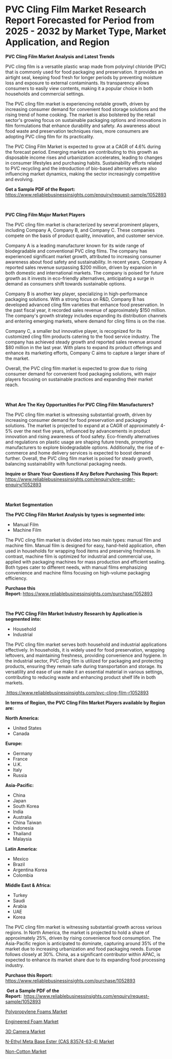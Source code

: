 <p><h1>PVC Cling Film Market Research Report Forecasted for Period from 2025 -  2032 by Market Type, Market Application, and Region</h1></p><p><strong>PVC Cling Film Market Analysis and Latest Trends</strong></p>
<p><p>PVC cling film is a versatile plastic wrap made from polyvinyl chloride (PVC) that is commonly used for food packaging and preservation. It provides an airtight seal, keeping food fresh for longer periods by preventing moisture loss and exposure to external contaminants. Its transparency allows consumers to easily view contents, making it a popular choice in both households and commercial settings.</p><p>The PVC cling film market is experiencing notable growth, driven by increasing consumer demand for convenient food storage solutions and the rising trend of home cooking. The market is also bolstered by the retail sector's growing focus on sustainable packaging options and innovations in film formulations that enhance durability and safety. As awareness about food waste and preservation techniques rises, more consumers are adopting PVC cling film for its practicality.</p><p>The PVC Cling Film Market is expected to grow at a CAGR of 4.6% during the forecast period. Emerging markets are contributing to this growth as disposable income rises and urbanization accelerates, leading to changes in consumer lifestyles and purchasing habits. Sustainability efforts related to PVC recycling and the introduction of bio-based alternatives are also influencing market dynamics, making the sector increasingly competitive and evolving.</p></p>
<p><strong>Get a Sample PDF of the Report:&nbsp;</strong> <a href="https://www.reliablebusinessinsights.com/enquiry/request-sample/1052893?utm_campaign=1837&utm_medium=2&utm_source=Github&utm_content=ia&utm_term=22032025&utm_id=pvc-cling-film">https://www.reliablebusinessinsights.com/enquiry/request-sample/1052893</a></p>
<p>&nbsp;</p>
<p><strong>PVC Cling Film Major Market Players</strong></p>
<p><p>The PVC cling film market is characterized by several prominent players, including Company A, Company B, and Company C. These companies compete on the basis of product quality, innovation, and customer service. </p><p>Company A is a leading manufacturer known for its wide range of biodegradable and conventional PVC cling films. The company has experienced significant market growth, attributed to increasing consumer awareness about food safety and sustainability. In recent years, Company A reported sales revenue surpassing $200 million, driven by expansion in both domestic and international markets. The company is poised for future growth as it invests in eco-friendly alternatives, anticipating a surge in demand as consumers shift towards sustainable options.</p><p>Company B is another key player, specializing in high-performance packaging solutions. With a strong focus on R&D, Company B has developed advanced cling film varieties that enhance food preservation. In the past fiscal year, it recorded sales revenue of approximately $150 million. The company's growth strategy includes expanding its distribution channels and entering emerging markets, where demand for cling films is on the rise. </p><p>Company C, a smaller but innovative player, is recognized for its customized cling film products catering to the food service industry. The company has achieved steady growth and reported sales revenue around $80 million in the last year. With plans to expand its product offerings and enhance its marketing efforts, Company C aims to capture a larger share of the market.</p><p>Overall, the PVC cling film market is expected to grow due to rising consumer demand for convenient food packaging solutions, with major players focusing on sustainable practices and expanding their market reach.</p></p>
<p>&nbsp;</p>
<p><strong>What Are The Key Opportunities For PVC Cling Film Manufacturers?</strong></p>
<p><p>The PVC cling film market is witnessing substantial growth, driven by increasing consumer demand for food preservation and packaging solutions. The market is projected to expand at a CAGR of approximately 4-5% over the next five years, influenced by advancements in product innovation and rising awareness of food safety. Eco-friendly alternatives and regulations on plastic usage are shaping future trends, prompting manufacturers to explore biodegradable options. Additionally, the rise of e-commerce and home delivery services is expected to boost demand further. Overall, the PVC cling film market is poised for steady growth, balancing sustainability with functional packaging needs.</p></p>
<p><strong>Inquire or Share Your Questions If Any Before Purchasing This Report:</strong> <a href="https://www.reliablebusinessinsights.com/enquiry/pre-order-enquiry/1052893?utm_campaign=1837&utm_medium=2&utm_source=Github&utm_content=ia&utm_term=22032025&utm_id=pvc-cling-film">https://www.reliablebusinessinsights.com/enquiry/pre-order-enquiry/1052893</a></p>
<p>&nbsp;</p>
<p><strong>Market Segmentation</strong></p>
<p><strong>The PVC Cling Film Market Analysis by types is segmented into:</strong></p>
<p><ul><li>Manual Film</li><li>Machine Film</li></ul></p>
<p><p>The PVC cling film market is divided into two main types: manual film and machine film. Manual film is designed for easy, hand-held application, often used in households for wrapping food items and preserving freshness. In contrast, machine film is optimized for industrial and commercial use, applied with packaging machines for mass production and efficient sealing. Both types cater to different needs, with manual films emphasizing convenience and machine films focusing on high-volume packaging efficiency.</p></p>
<p><strong>Purchase this Report:&nbsp;</strong><a href="https://www.reliablebusinessinsights.com/purchase/1052893?utm_campaign=1837&utm_medium=2&utm_source=Github&utm_content=ia&utm_term=22032025&utm_id=pvc-cling-film">https://www.reliablebusinessinsights.com/purchase/1052893</a></p>
<p>&nbsp;</p>
<p><strong>The PVC Cling Film Market Industry Research by Application is segmented into:</strong></p>
<p><ul><li>Household</li><li>Industrial</li></ul></p>
<p><p>The PVC cling film market serves both household and industrial applications effectively. In households, it is widely used for food preservation, wrapping leftovers, and maintaining freshness, providing convenience and hygiene. In the industrial sector, PVC cling film is utilized for packaging and protecting products, ensuring they remain safe during transportation and storage. Its versatility and ease of use make it an essential material in various settings, contributing to reducing waste and enhancing product shelf life in both markets.</p></p>
<p><a href="https://www.reliablebusinessinsights.com/pvc-cling-film-r1052893?utm_campaign=1837&utm_medium=2&utm_source=Github&utm_content=ia&utm_term=22032025&utm_id=pvc-cling-film">&nbsp;https://www.reliablebusinessinsights.com/pvc-cling-film-r1052893</a></p>
<p><strong>In terms of Region, the PVC Cling Film Market Players available by Region are:</strong></p>
<p>
    <p> <strong> North America: </strong>
        <ul>
            <li>United States</li>
            <li>Canada</li>
        </ul>
        </p> 
    <p> <strong> Europe: </strong>
        <ul>
            <li>Germany</li>
            <li>France</li>
            <li>U.K.</li>
            <li>Italy</li>
            <li>Russia</li>
        </ul>
        </p> 
    <p> <strong> Asia-Pacific: </strong>
        <ul>
            <li>China</li>
            <li>Japan</li>
            <li>South Korea</li>
            <li>India</li>
            <li>Australia</li>
            <li>China Taiwan</li>
            <li>Indonesia</li>
            <li>Thailand</li>
            <li>Malaysia</li>
        </ul>
        </p> 
    <p> <strong> Latin America: </strong>
        <ul>
            <li>Mexico</li>
            <li>Brazil</li>
            <li>Argentina Korea</li>
            <li>Colombia</li>
        </ul>
        </p> 
    <p> <strong> Middle East & Africa: </strong>
        <ul>
            <li>Turkey</li>
            <li>Saudi</li>
            <li>Arabia</li>
            <li>UAE</li>
            <li>Korea</li>
        </ul>
    </p>
    </p>
<p><p>The PVC cling film market is witnessing substantial growth across various regions. In North America, the market is projected to hold a share of approximately 25%, driven by rising convenience food consumption. The Asia-Pacific region is anticipated to dominate, capturing around 35% of the market due to increasing urbanization and food packaging needs. Europe follows closely at 30%. China, as a significant contributor within APAC, is expected to enhance its market share due to its expanding food processing industry.</p></p>
<p><strong>Purchase this Report: </strong><a href="https://www.reliablebusinessinsights.com/purchase/1052893?utm_campaign=1837&utm_medium=2&utm_source=Github&utm_content=ia&utm_term=22032025&utm_id=pvc-cling-film">https://www.reliablebusinessinsights.com/purchase/1052893</a></p>
<p>&nbsp;<strong>Get a Sample PDF of the Report:&nbsp;&nbsp;</strong><a href="https://www.reliablebusinessinsights.com/enquiry/request-sample/1052893?utm_campaign=1837&utm_medium=2&utm_source=Github&utm_content=ia&utm_term=22032025&utm_id=pvc-cling-film">https://www.reliablebusinessinsights.com/enquiry/request-sample/1052893</a></p>
<p><strong></strong></p>
<p><p><a href="https://github.com/ssaradulai/Market-Research-Report-List-1/blob/main/polypropylene-foams-market.md?utm_campaign=1837&utm_medium=2&utm_source=Github&utm_content=ia&utm_term=22032025&utm_id=pvc-cling-film">Polypropylene Foams Market</a></p><p><a href="https://github.com/dukerghostki/Market-Research-Report-List-1/blob/main/engineered-foam-market.md?utm_campaign=1837&utm_medium=2&utm_source=Github&utm_content=ia&utm_term=22032025&utm_id=pvc-cling-film">Engineered Foam Market</a></p><p><a href="https://github.com/elroddrewspm/Market-Research-Report-List-1/blob/main/3d-camera-market.md?utm_campaign=1837&utm_medium=2&utm_source=Github&utm_content=ia&utm_term=22032025&utm_id=pvc-cling-film">3D Camera Market</a></p><p><a href="https://github.com/helmeludu/Market-Research-Report-List-1/blob/main/n-ethyl-meta-base-ester-cas-83574-63-4-market.md?utm_campaign=1837&utm_medium=2&utm_source=Github&utm_content=ia&utm_term=22032025&utm_id=pvc-cling-film">N-Ethyl Meta Base Ester (CAS 83574-63-4) Market</a></p><p><a href="https://github.com/keohannchavo/Market-Research-Report-List-1/blob/main/non-cotton-market.md?utm_campaign=1837&utm_medium=2&utm_source=Github&utm_content=ia&utm_term=22032025&utm_id=pvc-cling-film">Non-Cotton Market</a></p></p>